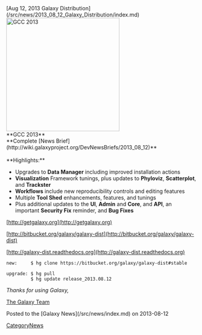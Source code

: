 <div class='newsItemHeader'>[Aug 12, 2013 Galaxy Distribution](/src/news/2013_08_12_Galaxy_Distribution/index.md)</div>

<div class='right'>
<a href='http://wiki.galaxyproject.org/Events/GCC2013/Photos'><img src="/src/images/NewsGraphics/2013_08_12_gcc-main-room.jpg" alt="GCC 2013" width=300 /></a><br />**GCC 2013**</div>
**Complete [News Brief](http://wiki.galaxyproject.org/DevNewsBriefs/2013_08_12)**
<br />
<br />
**Highlights:**

* Upgrades to **Data Manager** including improved installation actions
* **Visualization** Framework tunings, plus updates to **Phyloviz**, **Scatterplot**, and **Trackster**
* **Workflows** include new reproducibility controls and editing features 
* Multiple **Tool Shed** enhancements, features, and tunings
* Plus additional updates to the **UI**, **Admin** and **Core**, and **API**, an important **Security Fix** reminder, and **Bug Fixes**

[http://getgalaxy.org](http://getgalaxy.org)

[http://bitbucket.org/galaxy/galaxy-dist](http://bitbucket.org/galaxy/galaxy-dist)

[http://galaxy-dist.readthedocs.org](http://galaxy-dist.readthedocs.org)

```
new:     $ hg clone https://bitbucket.org/galaxy/galaxy-dist#stable

upgrade: $ hg pull 
         $ hg update release_2013.08.12
```



*Thanks for using Galaxy,*

[The Galaxy Team](/src/GalaxyTeam/index.md)

<div class='newsItemFooter'>Posted to the [Galaxy News](/src/news/index.md) on 2013-08-12</div>

[CategoryNews](/src/CategoryNews/index.md)
